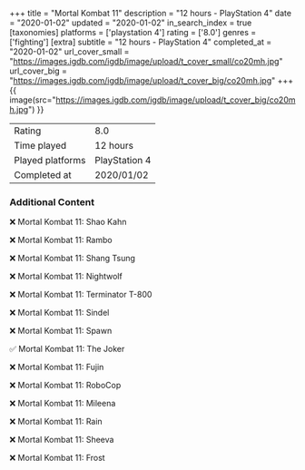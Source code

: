 +++
title = "Mortal Kombat 11"
description = "12 hours - PlayStation 4"
date = "2020-01-02"
updated = "2020-01-02"
in_search_index = true
[taxonomies]
platforms = ['playstation 4']
rating = ['8.0']
genres = ['fighting']
[extra]
subtitle = "12 hours - PlayStation 4"
completed_at = "2020-01-02"
url_cover_small = "https://images.igdb.com/igdb/image/upload/t_cover_small/co20mh.jpg"
url_cover_big = "https://images.igdb.com/igdb/image/upload/t_cover_big/co20mh.jpg"
+++
{{ image(src="https://images.igdb.com/igdb/image/upload/t_cover_big/co20mh.jpg") }}

|              |            |
| ------------ | ---------- |
| Rating       | 8.0 |
| Time played  | 12 hours |
| Played platforms    | PlayStation 4 |
| Completed at | 2020/01/02 |



### Additional Content


❌ Mortal Kombat 11: Shao Kahn

❌ Mortal Kombat 11: Rambo

❌ Mortal Kombat 11: Shang Tsung

❌ Mortal Kombat 11: Nightwolf

❌ Mortal Kombat 11: Terminator T-800

❌ Mortal Kombat 11: Sindel

❌ Mortal Kombat 11: Spawn

✅ Mortal Kombat 11: The Joker

❌ Mortal Kombat 11: Fujin

❌ Mortal Kombat 11: RoboCop

❌ Mortal Kombat 11: Mileena

❌ Mortal Kombat 11: Rain

❌ Mortal Kombat 11: Sheeva

❌ Mortal Kombat 11: Frost

